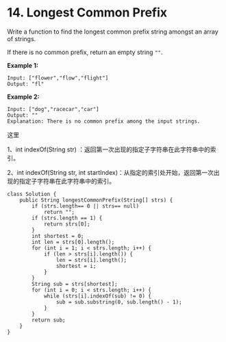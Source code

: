 # 14. Longest Common Prefix

Write a function to find the longest common prefix string amongst an array of strings.

If there is no common prefix, return an empty string `""`.

**Example 1:**

```text
Input: ["flower","flow","flight"]
Output: "fl"
```

**Example 2:**

```text
Input: ["dog","racecar","car"]
Output: ""
Explanation: There is no common prefix among the input strings.
```

这里

1、int indexOf\(String str\) ：返回第一次出现的指定子字符串在此字符串中的索引。 

2、int indexOf\(String str, int startIndex\)：从指定的索引处开始，返回第一次出现的指定子字符串在此字符串中的索引。

```text
class Solution {
    public String longestCommonPrefix(String[] strs) {
        if (strs.length== 0 || strs== null)
            return "";
        if (strs.length == 1) {
            return strs[0];
        }
        int shortest = 0;
        int len = strs[0].length();
        for (int i = 1; i < strs.length; i++) {
            if (len > strs[i].length()) {
                len = strs[i].length();
                shortest = i;
            }
        }
        String sub = strs[shortest];
        for (int i = 0; i < strs.length; i++) {
            while (strs[i].indexOf(sub) != 0) {
                sub = sub.substring(0, sub.length() - 1);
            }
        }
        return sub;
    }
}
```

